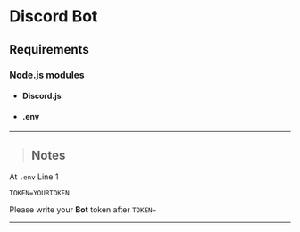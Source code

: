 # Discord Bot
## Requirements
### Node.js modules
* #### Discord.js
* #### .env
***
> ## Notes
At `.env` Line 1
``` .env
TOKEN=YOURTOKEN
```
Please write your **Bot** token after
`TOKEN=`

***

